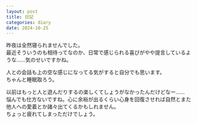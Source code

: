 ```yaml
---
layout: post
title: 日記
categories: diary
date: 2024-10-25
---
```

昨夜は全然寝られませんでした。  
最近そういうのも相待ってなのか、日常で感じられる喜びがやや提言しているような……気のせいですかね。

人との会話も上の空な感じになってる気がすると自分でも思います。  
ちゃんと睡眠取ろう。

以前はもっと人と遊んだりするの楽しくてしょうがなかったんだけどなー……  
悩んでも仕方ないですね。心に余裕が出るくらい心身を回復させれば自然とまた他人への愛着とか諸々出てくるかもしれません。  
ちょっと疲れてしまっただけでしょう。
